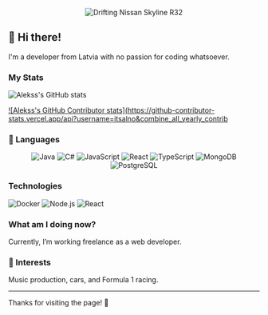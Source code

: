 <div align="center">

![Drifting Nissan Skyline R32](https://i.gifer.com/FGlK.gif)

</div>

## 👋 Hi there!

I'm a developer from Latvia with no passion for coding whatsoever. 

### My Stats

![Alekss's GitHub stats](https://github-readme-stats.vercel.app/api?username=itsalno&hide=prs&count_private=true&include_all_commits=true&show_icons=true&theme=swift)

<a href="https://github.com/itsalno/github-contributor-stats">![Alekss's GitHub Contributor stats](https://github-contributor-stats.vercel.app/api?username=itsalno&combine_all_yearly_contrib

### 🚀 Languages

<div align="center">
  <img src="https://img.shields.io/badge/Java-%23007396.svg?style=for-the-badge&logo=java" alt="Java" />
  <img src="https://img.shields.io/badge/C%23-%23239120.svg?style=for-the-badge&logo=csharp" alt="C#" />
  <img src="https://img.shields.io/badge/JavaScript-%23323330.svg?style=for-the-badge&logo=javascript&logoColor=%23F7DF1E" alt="JavaScript" />
  <img src="https://img.shields.io/badge/React-%2361DAFB.svg?style=for-the-badge&logo=react&logoColor=white" alt="React" />
  <img src="https://img.shields.io/badge/TypeScript-%23007ACC.svg?style=for-the-badge&logo=typescript&logoColor=white" alt="TypeScript" />
  <img src="https://img.shields.io/badge/MongoDB-%2347A248.svg?style=for-the-badge&logo=mongodb&logoColor=white" alt="MongoDB" />
  <img src="https://img.shields.io/badge/PostgreSQL-%23336791.svg?style=for-the-badge&logo=postgresql&logoColor=white" alt="PostgreSQL" />
</div>

### Technologies

![Docker](https://img.shields.io/badge/-Docker-000?&logo=Docker)
![Node.js](https://img.shields.io/badge/-Node.js-000?&logo=node.js)
![React](https://img.shields.io/badge/-React-000?&logo=React)

### What am I doing now?
Currently, I’m working freelance as a web developer.

### 🌟 Interests
Music production, cars, and Formula 1 racing.

---

Thanks for visiting the page! 🚀
